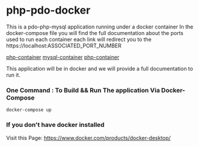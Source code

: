 # php-pdo-docker

<summary>This is a pdo-php-mysql application running under a docker container 
In the docker-compose file you will find the full documentation about the ports used to run each container 
each link will redirect you to the https://localhost:ASSOCIATED_PORT_NUMBER
</summary>

[php-container](https://localhost:80)
[mysql-container](https://localhost:3306)
[php-container](https://localhost:8899)

This application will be in docker and we will provide a full documentation to run it.


### One Command : To Build && Run The application Via Docker-Compose

```
docker-compose up
```

### If you don't have docker installed
Visit this Page:
https://www.docker.com/products/docker-desktop/
